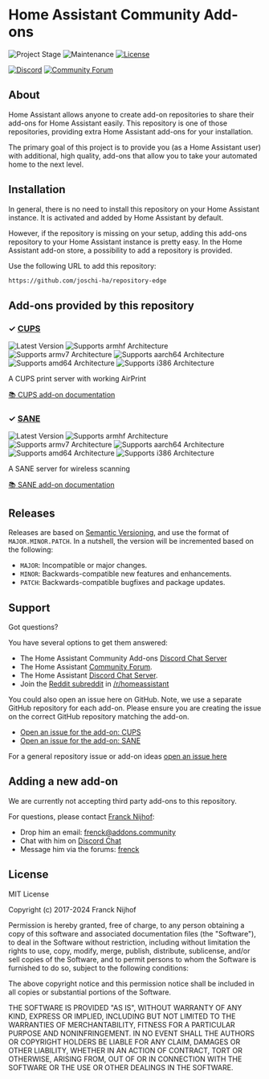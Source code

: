 # Home Assistant Community Add-ons

![Project Stage][project-stage-shield]
![Maintenance][maintenance-shield]
[![License][license-shield]](LICENSE.md)

[![Discord][discord-shield]][discord]
[![Community Forum][forum-shield]][forum]

## About

Home Assistant allows anyone to create add-on repositories to share their
add-ons for Home Assistant easily. This repository is one of those repositories,
providing extra Home Assistant add-ons for your installation.

The primary goal of this project is to provide you (as a Home Assistant user)
with additional, high quality, add-ons that allow you to take your automated
home to the next level.

## Installation

In general, there is no need to install this repository on your
Home Assistant instance. It is activated and added by Home Assistant
by default.

However, if the repository is missing on your setup, adding this add-ons
repository to your Home Assistant instance is pretty easy. In the
Home Assistant add-on store, a possibility to add a repository is provided.

Use the following URL to add this repository:

```txt
https://github.com/joschi-ha/repository-edge
```

## Add-ons provided by this repository

### &#10003; [CUPS][addon-cups-airprint]

![Latest Version][cups-airprint-version-shield]
![Supports armhf Architecture][cups-airprint-armhf-shield]
![Supports armv7 Architecture][cups-airprint-armv7-shield]
![Supports aarch64 Architecture][cups-airprint-aarch64-shield]
![Supports amd64 Architecture][cups-airprint-amd64-shield]
![Supports i386 Architecture][cups-airprint-i386-shield]

A CUPS print server with working AirPrint

[:books: CUPS add-on documentation][addon-doc-cups-airprint]

### &#10003; [SANE][addon-sane-scanner]

![Latest Version][sane-scanner-version-shield]
![Supports armhf Architecture][sane-scanner-armhf-shield]
![Supports armv7 Architecture][sane-scanner-armv7-shield]
![Supports aarch64 Architecture][sane-scanner-aarch64-shield]
![Supports amd64 Architecture][sane-scanner-amd64-shield]
![Supports i386 Architecture][sane-scanner-i386-shield]

A SANE server for wireless scanning

[:books: SANE add-on documentation][addon-doc-sane-scanner]

## Releases

Releases are based on [Semantic Versioning][semver], and use the format
of ``MAJOR.MINOR.PATCH``. In a nutshell, the version will be incremented
based on the following:

- ``MAJOR``: Incompatible or major changes.
- ``MINOR``: Backwards-compatible new features and enhancements.
- ``PATCH``: Backwards-compatible bugfixes and package updates.

## Support

Got questions?

You have several options to get them answered:

- The Home Assistant Community Add-ons [Discord Chat Server][discord]
- The Home Assistant [Community Forum][forum].
- The Home Assistant [Discord Chat Server][discord-ha].
- Join the [Reddit subreddit][reddit] in [/r/homeassistant][reddit]

You could also open an issue here on GitHub. Note, we use a separate
GitHub repository for each add-on. Please ensure you are creating the issue
on the correct GitHub repository matching the add-on.

- [Open an issue for the add-on: CUPS][cups-airprint-issue]
- [Open an issue for the add-on: SANE][sane-scanner-issue]

For a general repository issue or add-on ideas [open an issue here][issue]

## Adding a new add-on

We are currently not accepting third party add-ons to this repository.

For questions, please contact [Franck Nijhof][frenck]:

- Drop him an email: frenck@addons.community
- Chat with him on [Discord Chat][discord]
- Message him via the forums: [frenck][forum-frenck]

## License

MIT License

Copyright (c) 2017-2024 Franck Nijhof

Permission is hereby granted, free of charge, to any person obtaining a copy
of this software and associated documentation files (the "Software"), to deal
in the Software without restriction, including without limitation the rights
to use, copy, modify, merge, publish, distribute, sublicense, and/or sell
copies of the Software, and to permit persons to whom the Software is
furnished to do so, subject to the following conditions:

The above copyright notice and this permission notice shall be included in all
copies or substantial portions of the Software.

THE SOFTWARE IS PROVIDED "AS IS", WITHOUT WARRANTY OF ANY KIND, EXPRESS OR
IMPLIED, INCLUDING BUT NOT LIMITED TO THE WARRANTIES OF MERCHANTABILITY,
FITNESS FOR A PARTICULAR PURPOSE AND NONINFRINGEMENT. IN NO EVENT SHALL THE
AUTHORS OR COPYRIGHT HOLDERS BE LIABLE FOR ANY CLAIM, DAMAGES OR OTHER
LIABILITY, WHETHER IN AN ACTION OF CONTRACT, TORT OR OTHERWISE, ARISING FROM,
OUT OF OR IN CONNECTION WITH THE SOFTWARE OR THE USE OR OTHER DEALINGS IN THE
SOFTWARE.

[addon-cups-airprint]: https://github.com/joschi-ha/addon-cups-airprint/tree/0ead485
[addon-doc-cups-airprint]: https://github.com/joschi-ha/addon-cups-airprint/blob/0ead485/README.md
[cups-airprint-issue]: https://github.com/joschi-ha/addon-cups-airprint/issues
[cups-airprint-version-shield]: https://img.shields.io/badge/version-0ead485-blue.svg
[cups-airprint-aarch64-shield]: https://img.shields.io/badge/aarch64-yes-green.svg
[cups-airprint-amd64-shield]: https://img.shields.io/badge/amd64-yes-green.svg
[cups-airprint-armhf-shield]: https://img.shields.io/badge/armhf-yes-green.svg
[cups-airprint-armv7-shield]: https://img.shields.io/badge/armv7-yes-green.svg
[cups-airprint-i386-shield]: https://img.shields.io/badge/i386-yes-green.svg
[addon-sane-scanner]: https://github.com/joschi-ha/addon-sane/tree/100cdc4
[addon-doc-sane-scanner]: https://github.com/joschi-ha/addon-sane/blob/100cdc4/README.md
[sane-scanner-issue]: https://github.com/joschi-ha/addon-sane/issues
[sane-scanner-version-shield]: https://img.shields.io/badge/version-100cdc4-blue.svg
[sane-scanner-aarch64-shield]: https://img.shields.io/badge/aarch64-yes-green.svg
[sane-scanner-amd64-shield]: https://img.shields.io/badge/amd64-yes-green.svg
[sane-scanner-armhf-shield]: https://img.shields.io/badge/armhf-yes-green.svg
[sane-scanner-armv7-shield]: https://img.shields.io/badge/armv7-yes-green.svg
[sane-scanner-i386-shield]: https://img.shields.io/badge/i386-yes-green.svg
[awesome-shield]: https://img.shields.io/badge/awesome%3F-yes-brightgreen.svg
[awesome]: https://awesome-ha.com
[discord-ha]: https://discord.gg/c5DvZ4e
[discord-shield]: https://img.shields.io/discord/478094546522079232.svg
[discord]: https://discord.me/hassioaddons
[forum-frenck]: https://community.home-assistant.io/u/frenck/?u=frenck
[forum-shield]: https://img.shields.io/badge/community-forum-brightgreen.svg
[forum]: https://community.home-assistant.io?u=frenck
[frenck]: https://github.com/frenck
[gitlabci-shield]: https://gitlab.com/joschi-ha/repository-edge/badges/master/pipeline.svg
[gitlabci]: https://gitlab.com/joschi-ha/repository-edge/pipelines
[issue]: https://github.com/joschi-ha/repository-edge/issues
[license-shield]: https://img.shields.io/github/license/joschi-ha/repository-edge.svg
[maintenance-shield]: https://img.shields.io/maintenance/yes/2024.svg
[project-stage-shield]: https://img.shields.io/badge/project%20stage-production%20ready-brightgreen.svg
[reddit]: https://reddit.com/r/homeassistant
[semver]: http://semver.org/spec/v2.0.0.html